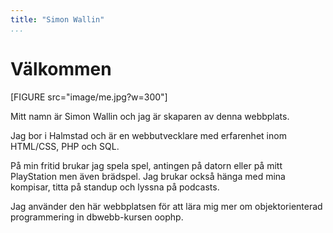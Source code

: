 ```yaml
---
title: "Simon Wallin"
...
```


Välkommen
===============================
[FIGURE src="image/me.jpg?w=300"]

<p>Mitt namn är Simon Wallin och jag är skaparen av denna webbplats.</p>
<p>Jag bor i Halmstad och är en webbutvecklare med erfarenhet inom HTML/CSS, PHP och SQL.</p>
<p>På min fritid brukar jag spela spel, antingen på datorn eller på mitt PlayStation men även brädspel. Jag brukar också hänga med mina kompisar, titta på standup och lyssna på podcasts.</p>

<p>Jag använder den här webbplatsen för att lära mig mer om objektorienterad programmering in dbwebb-kursen oophp.</p>
